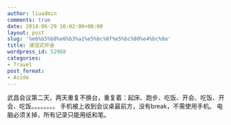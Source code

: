 ```yaml
---
author: liuadmin
comments: true
date: 2014-06-29 16:02:00+00:00
layout: post
slug: '%e6%b5%b8%e6%b3%a1%e5%bc%8f%e5%bc%80%e4%bc%9a'
title: 浸泡式开会
wordpress_id: 52968
categories:
- Travel
post_format:
- Aside
---
```


武昌会议第二天，两天重复不换台，重复着：起床、跑步、吃饭、开会、吃饭、开会、吃饭。。。。。。。。
手机被上收到会议桌最前方，没有break，不需使用手机。
电脑必须关掉，所有记录只能用纸和笔。
